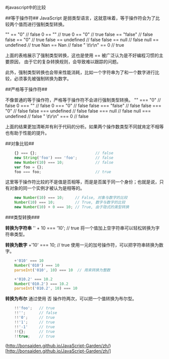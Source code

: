 #javascript中的比较

##等于操作符##
JavaScript 是弱类型语言，这就意味着，等于操作符会为了比较两个值而进行强制类型转换。

""           ==   "0"           // false
0            ==   ""            // true
0            ==   "0"           // true
false        ==   "false"       // false
false        ==   "0"           // true
false        ==   undefined     // false
false        ==   null          // false
null         ==   undefined     // true
Nan          ==   Nan           // false
" \t\r\n"    ==   0             // true

上面的表格展示了强制类型转换，这也是使用 == 被广泛认为是不好编程习惯的主要原因， 由于它的复杂转换规则，会导致难以跟踪的问题。

此外，强制类型转换也会带来性能消耗，比如一个字符串为了和一个数字进行比较，必须事先被强制转换为数字。

##严格等于操作符##

不像普通的等于操作符，严格等于操作符不会进行强制类型转换。
""           ===   "0"           // false
0            ===   ""            // false
0            ===   "0"           // false
false        ===   "false"       // false
false        ===   "0"           // false
false        ===   undefined     // false
false        ===   null          // false
null         ===   undefined     // false
" \t\r\n"    ===   0             // false

上面的结果更加清晰并有利于代码的分析。如果两个操作数类型不同就肯定不相等也有助于性能的提升。

##对象比较##
```js
    {} === {};                          // false
    new String('foo') === 'foo';        // false
    new Number(10) === 10;              // false
    var foo = {};
    foo === foo;                        // true
```

这里等于操作符比较的不是值是否相等，而是是否属于同一个身份；也就是说，只有对象的同一个实例才被认为是相等的。

```js
    new Number(10) === 10;     // False, 对象与数字的比较
    Number(10) === 10;         // True, 数字与数字的比较
    new Number(10) + 0 === 10; // True, 由于隐式的类型转换
```

###类型转换###

**转换为字符串**
'' + 10 === '10'; // true
将一个值加上空字符串可以轻松转换为字符串类型。

**转换为数字**
+'10' === 10; // true
使用一元的加号操作符，可以把字符串转换为数字。

```js
    +'010' === 10
    Number('010') === 10
    parseInt('010', 10) === 10  // 用来转换为整数

    +'010.2' === 10.2
    Number('010.2') === 10.2
    parseInt('010.2', 10) === 10
```

**转换为布尔**
通过使用 否 操作符两次，可以把一个值转换为布尔型。
```js
    !!'foo';   // true
    !!'';      // false
    !!'0';     // true
    !!'1';     // true
    !!'-1'     // true
    !!{};      // true
    !!true;    // true
```




(http://bonsaiden.github.io/JavaScript-Garden/zh/)[http://bonsaiden.github.io/JavaScript-Garden/zh/]
